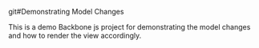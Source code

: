 git#Demonstrating Model Changes

This is a demo Backbone js project for demonstrating the model changes and how to render the view accordingly.